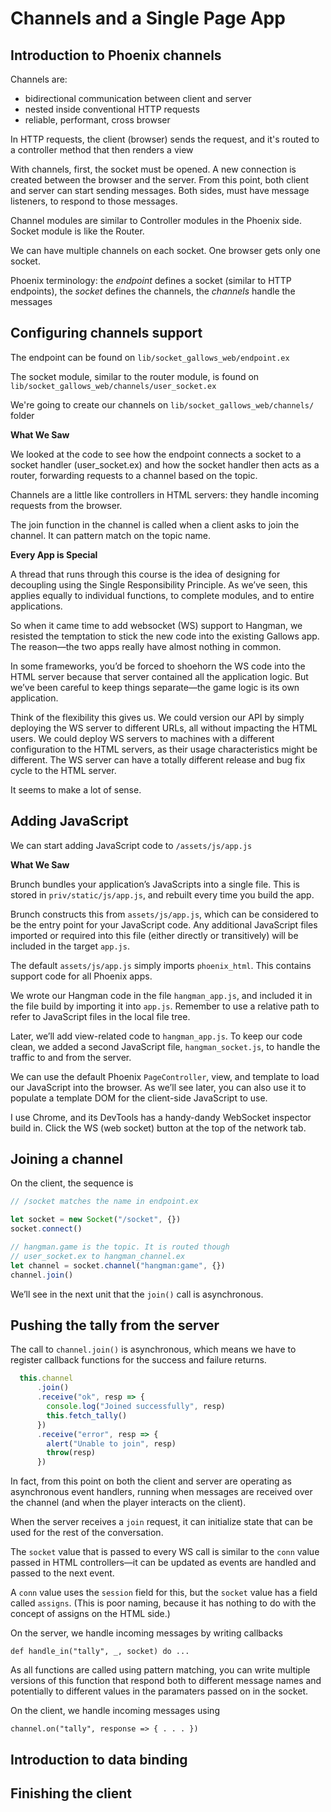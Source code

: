 # Channels and a Single Page App

## Introduction to Phoenix channels

Channels are:

- bidirectional communication between client and server
- nested inside conventional HTTP requests
- reliable, performant, cross browser

In HTTP requests, the client (browser) sends the request, and it's routed to a controller method that then renders a view

With channels, first, the socket must be opened. A new connection is created between the browser and the server. From this point, both client and server can start sending messages. Both sides, must have message listeners, to respond to those messages. 

Channel modules are similar to Controller modules in the Phoenix side. Socket module is like the Router.

We can have multiple channels on each socket. One browser gets only one socket.

Phoenix terminology: the *endpoint* defines a socket (similar to HTTP endpoints), the *socket* defines the channels, the *channels* handle the messages

## Configuring channels support

The endpoint can be found on `lib/socket_gallows_web/endpoint.ex`

The socket module, similar to the router module, is found on `lib/socket_gallows_web/channels/user_socket.ex`

We're going to create our channels on `lib/socket_gallows_web/channels/` folder

**What We Saw**

We looked at the code to see how the endpoint connects a socket to a socket handler (user_socket.ex) and how the socket handler then acts as a router, forwarding requests to a channel based on the topic.

Channels are a little like controllers in HTML servers: they handle incoming requests from the browser.

The join function in the channel is called when a client asks to join the channel. It can pattern match on the topic name.

**Every App is Special**

A thread that runs through this course is the idea of designing for decoupling using the Single Responsibility Principle. As we’ve seen, this applies equally to individual functions, to complete modules, and to entire applications.

So when it came time to add websocket (WS) support to Hangman, we resisted the temptation to stick the new code into the existing Gallows app. The reason—the two apps really have almost nothing in common.

In some frameworks, you’d be forced to shoehorn the WS code into the HTML server because that server contained all the application logic. But we’ve been careful to keep things separate—the game logic is its own application.

Think of the flexibility this gives us. We could version our API by simply deploying the WS server to different URLs, all without impacting the HTML users. We could deploy WS servers to machines with a different configuration to the HTML servers, as their usage characteristics might be different. The WS server can have a totally different release and bug fix cycle to the HTML server.

It seems to make a lot of sense.

## Adding JavaScript

We can start adding JavaScript code to `/assets/js/app.js`

**What We Saw**

Brunch bundles your application’s JavaScripts into a single file. This is stored in `priv/static/js/app.js`, and rebuilt every time you build the app.

Brunch constructs this from `assets/js/app.js`, which can be considered to be the entry point for your JavaScript code. Any additional JavaScript files imported or required into this file (either directly or transitively) will be included in the target `app.js`.

The default `assets/js/app.js` simply imports `phoenix_html`. This contains support code for all Phoenix apps.

We wrote our Hangman code in the file `hangman_app.js`, and included it in the file build by importing it into `app.js`. Remember to use a relative path to refer to JavaScript files in the local file tree.

Later, we’ll add view-related code to `hangman_app.js`. To keep our code clean, we added a second JavaScript file, `hangman_socket.js`, to handle the traffic to and from the server.

We can use the default Phoenix `PageController`, view, and template to load our JavaScript into the browser. As we’ll see later, you can also use it to populate a template DOM for the client-side JavaScript to use.

I use Chrome, and its DevTools has a handy-dandy WebSocket inspector build in. Click the WS (web socket) button at the top of the network tab.

## Joining a channel

On the client, the sequence is

```javascript
// /socket matches the name in endpoint.ex

let socket = new Socket("/socket", {})
socket.connect()

// hangman.game is the topic. It is routed though
// user_socket.ex to hangman_channel.ex
let channel = socket.channel("hangman:game", {})
channel.join()
```

We’ll see in the next unit that the `join()` call is asynchronous.

## Pushing the tally from the server

The call to `channel.join()` is asynchronous, which means we have to register callback functions for the success and failure returns.

```javascript
  this.channel
      .join()
      .receive("ok", resp => {
        console.log("Joined successfully", resp)
        this.fetch_tally()
      })
      .receive("error", resp => {
        alert("Unable to join", resp)
        throw(resp)
      })
```

In fact, from this point on both the client and server are operating as asynchronous event handlers, running when messages are received over the channel (and when the player interacts on the client).

When the server receives a `join` request, it can initialize state that can be used for the rest of the conversation.

The `socket` value that is passed to every WS call is similar to the `conn` value passed in HTML controllers—it can be updated as events are handled and passed to the next event.

A `conn` value uses the `session` field for this, but the `socket` value has a field called `assigns`. (This is poor naming, because it has nothing to do with the concept of assigns on the HTML side.)

On the server, we handle incoming messages by writing callbacks

```
def handle_in("tally", _, socket) do ...
```

As all functions are called using pattern matching, you can write multiple versions of this function that respond both to different message names and potentially to different values in the paramaters passed on in the socket.

On the client, we handle incoming messages using

```
channel.on("tally", response => { . . . })
```

## Introduction to data binding

## Finishing the client


